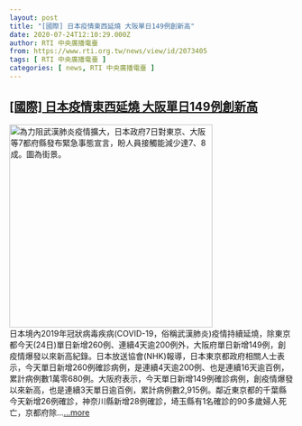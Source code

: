 ```yaml
---
layout: post
title: "[國際] 日本疫情東西延燒 大阪單日149例創新高"
date: 2020-07-24T12:10:29.000Z
author: RTI 中央廣播電臺
from: https://www.rti.org.tw/news/view/id/2073405
tags: [ RTI 中央廣播電臺 ]
categories: [ news, RTI 中央廣播電臺 ]
---
```

<!--1595592629000-->
[[國際] 日本疫情東西延燒 大阪單日149例創新高](https://www.rti.org.tw/news/view/id/2073405)
------

<div>
<img src="https://static.rti.org.tw/assets/thumbnails/2020/04/14/20200414000155M.jpg" width="360" alt="為力阻武漢肺炎疫情擴大，日本政府7日對東京、大阪等7都府縣發布緊急事態宣言，盼人員接觸能減少達7、8成。圖為街景。" title="為力阻武漢肺炎疫情擴大，日本政府7日對東京、大阪等7都府縣發布緊急事態宣言，盼人員接觸能減少達7、8成。圖為街景。"><br>日本境內2019年冠狀病毒疾病(COVID-19，俗稱武漢肺炎)疫情持續延燒，除東京都今天(24日)單日新增260例、連續4天逾200例外，大阪府單日新增149例，創疫情爆發以來新高紀錄。日本放送協會(NHK)報導，日本東京都政府相關人士表示，今天單日新增260例確診病例，是連續4天逾200例、也是連續16天逾百例，累計病例數1萬零680例。大阪府表示，今天單日新增149例確診病例，創疫情爆發以來新高，也是連續3天單日逾百例，累計病例數2,915例。鄰近東京都的千葉縣今天新增26例確診，神奈川縣新增28例確診，埼玉縣有1名確診的90多歲婦人死亡，京都府除...<a target="_blank" href="https://www.rti.org.tw/news/view/id/2073405">...more</a>
</div>
